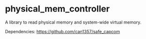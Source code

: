 # physical_mem_controller
A library to read physical memory and system-wide virtual memory.

Dependencies: https://github.com/can1357/safe_capcom

